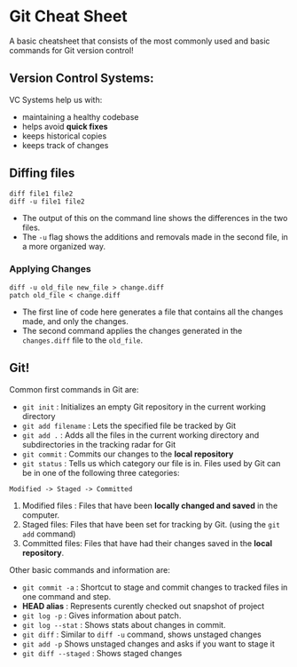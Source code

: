 # Git Cheat Sheet
A basic cheatsheet that consists of the most commonly used and basic commands for Git version control!

## Version Control Systems:
VC Systems help us with:
* maintaining a healthy codebase
* helps avoid **quick fixes**
* keeps historical copies
* keeps track of changes

## Diffing files
``` 
diff file1 file2 
diff -u file1 file2
```

* The output of this on the command line shows the differences in the two files.
* The `-u` flag shows the additions and removals made in the second file, in a more organized way.

### Applying Changes

```
diff -u old_file new_file > change.diff
patch old_file < change.diff
```
* The first line of code here generates a file that contains all the changes made, and only the changes.
* The second command applies the changes generated in the `changes.diff` file to the `old_file`.

## Git!

Common first commands in Git are:

* `git init` : Initializes an empty Git repository in the current working directory
* `git add filename` : Lets the specified file be tracked by Git
* `git add .` : Adds all the files in the current working directory and subdirectories in the tracking radar for Git
* `git commit` : Commits our changes to the **local repository**
* `git status` : Tells us which category our file is in. Files used by Git can be in one of the following three categories:

```Modified -> Staged -> Committed```


   1. Modified files : Files that have been **locally changed and saved** in the computer.
   2. Staged files: Files that have been set for tracking by Git. (using the `git add` command)
   3. Committed files: Files that have had their changes saved in the **local repository**.


Other basic commands and information are:

* `git commit -a` : Shortcut to stage and commit changes to tracked files in one command and step.
* **HEAD alias** : Represents curently checked out snapshot of project
* `git log -p` : Gives information about patch.
* `git log --stat` : Shows stats about changes in commit.
* `git diff` : Similar to `diff -u` command, shows unstaged changes
* `git add -p` Shows unstaged changes and asks if you want to stage it
* `git diff --staged` : Shows staged changes

    
    



